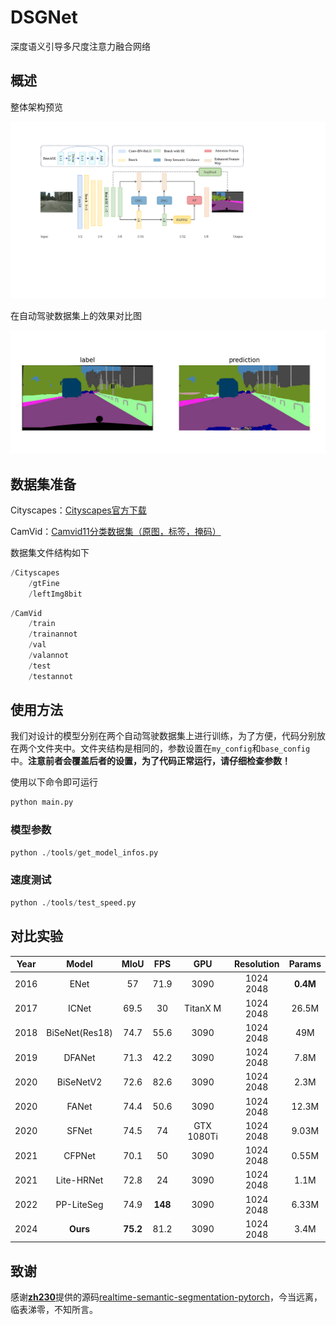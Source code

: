 # DSGNet

深度语义引导多尺度注意力融合网络

## 概述

整体架构预览

![pic](./figs/dsgnet.svg)


在自动驾驶数据集上的效果对比图

![pic](./figs/cityscapes.jpg)

## 数据集准备

Cityscapes：[Cityscapes官方下载](https://www.cityscapes-dataset.com/downloads/)

CamVid：[Camvid11分类数据集（原图，标签，掩码）](https://featurize.cn/datasets/chris2000520)

数据集文件结构如下

```py
/Cityscapes
    /gtFine
    /leftImg8bit
```

```python
/CamVid
    /train
    /trainannot
    /val
    /valannot
    /test
    /testannot
```

## 使用方法

我们对设计的模型分别在两个自动驾驶数据集上进行训练，为了方便，代码分别放在两个文件夹中。文件夹结构是相同的，参数设置在`my_config`和`base_config`中。**注意前者会覆盖后者的设置，为了代码正常运行，请仔细检查参数！**

使用以下命令即可运行

```py
python main.py
```

### 模型参数

```python
python ./tools/get_model_infos.py
```

### 速度测试

```py
python ./tools/test_speed.py
```

## 对比实验

| Year |     Model      |   MIoU   |   FPS   |    GPU     | Resolution |  Params  |
| :--: | :------------: | :------: | :-----: | :--------: | :--------: | :------: |
| 2016 |      ENet      |    57    |  71.9   |    3090    | 1024 2048  | **0.4M** |
| 2017 |     ICNet      |   69.5   |   30    |  TitanX M  | 1024 2048  |  26.5M   |
| 2018 | BiSeNet(Res18) |   74.7   |  55.6   |    3090    | 1024 2048  |   49M    |
| 2019 |     DFANet     |   71.3   |  42.2   |    3090    | 1024 2048  |   7.8M   |
| 2020 |   BiSeNetV2    |   72.6   |  82.6   |    3090    | 1024 2048  |   2.3M   |
| 2020 |     FANet      |   74.4   |  50.6   |    3090    | 1024 2048  |  12.3M   |
| 2020 |     SFNet      |   74.5   |   74    | GTX 1080Ti | 1024 2048  |  9.03M   |
| 2021 |     CFPNet     |   70.1   |   50    |    3090    | 1024 2048  |  0.55M   |
| 2021 |   Lite-HRNet   |   72.8   |   24    |    3090    | 1024 2048  |   1.1M   |
| 2022 |   PP-LiteSeg   |   74.9   | **148** |    3090    | 1024 2048  |  6.33M   |
| 2024 |    **Ours**    | **75.2** |  81.2   |    3090    | 1024 2048  |   3.4M   |

## 致谢

感谢[**zh230**](https://github.com/zh320)提供的源码[realtime-semantic-segmentation-pytorch](https://github.com/zh320/realtime-semantic-segmentation-pytorch)，今当远离，临表涕零，不知所言。
